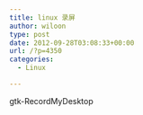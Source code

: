 ```yaml
---
title: linux 录屏
author: wiloon
type: post
date: 2012-09-28T03:08:33+00:00
url: /?p=4350
categories:
  - Linux

---
```

gtk-RecordMyDesktop